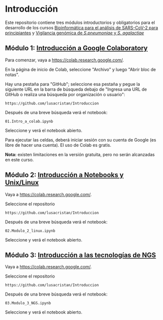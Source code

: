 # Introducción  

Este repositorio contiene tres módulos introductorios y obligatorios para el desarrollo de los cursos [Bioinformática para el análisis de SARS-CoV-2 para principiantes](https://github.com/lusacristan/Curso-SARS-CoV-2-espanol) y [Vigilancia genómica de *S.pneumoniae* y *S. agalactiae*](https://github.com/lusacristan/Curso-vigilancia-genomica-espanol)


## Módulo 1: [Introducción a Google Colaboratory](01.Intro_a_colab.ipynb)


Para comenzar, vaya a https://colab.research.google.com/.

En la página de inicio de Colab, seleccione "Archivo" y luego "Abrir bloc de notas". 

Hay una pestaña para "GitHub"; seleccione esa pestaña y pegue la siguiente URL en la barra de búsqueda debajo de "Ingresa una URL de GitHub o realiza una búsqueda por organización o usuario":

`https://github.com/lusacristan/Introduccion`


Después de una breve búsqueda verá el notebook:

`01.Intro_a_colab.ipynb`

Seleccione y verá el notebook abierto.

Para ejecutar las celdas, deberá iniciar sesión con su cuenta de Google (es libre de hacer una cuenta). El uso de Colab es gratis. 

**Nota:** existen limitaciones en la versión gratuita, pero no serán alcanzadas en este curso.

## Módulo 2: [Introducción a Notebooks y Unix/Linux](02.Modulo_2_linux.ipynb)

Vaya a https://colab.research.google.com/.

Seleccione el repositorio

`https://github.com/lusacristan/Introduccion`

Después de una breve búsqueda verá el notebook:

`02.Modulo_2_linux.ipynb`

Seleccione y verá el notebook abierto.


## Módulo 3: [Introducción a las tecnologías de NGS](03.Modulo_3_NGS.ipynb)

Vaya a https://colab.research.google.com/.

Seleccione el repositorio

`https://github.com/lusacristan/Introduccion`

Después de una breve búsqueda verá el notebook:

`03.Modulo_3_NGS.ipynb`

Seleccione y verá el notebook abierto.